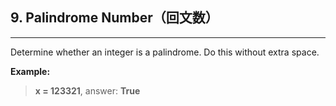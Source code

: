 ## 9. Palindrome Number（回文数）

---
Determine whether an integer is a palindrome. Do this without extra space.

**Example:** 
> **x = 123321**, answer: **True**
